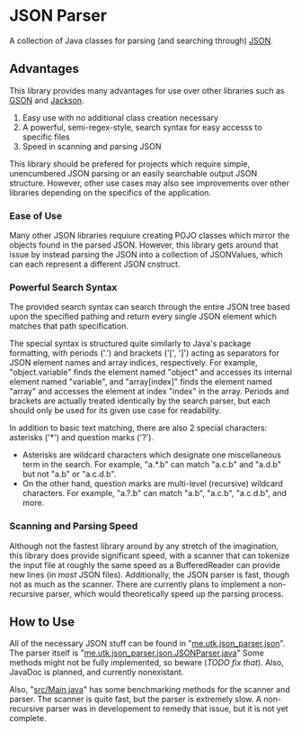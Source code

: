 # JSON Parser
A collection of Java classes for parsing (and searching through) [JSON](https://www.json.org/json-en.html).

## Advantages
This library provides many advantages for use over other libraries such as [GSON](https://github.com/google/gson) and [Jackson](https://github.com/FasterXML/jackson).

1. Easy use with no additional class creation necessary
2. A powerful, semi-regex-style, search syntax for easy accesss to specific files
3. Speed in scanning and parsing JSON

This library should be prefered for projects which require simple, unencumbered JSON parsing or an easily searchable output JSON structure. However, other use cases may also see improvements over other libraries depending on the specifics of the application.

### Ease of Use
Many other JSON libraries requiure creating POJO classes which mirror the objects found in the parsed JSON. However, this library gets around that issue by instead parsing the JSON into a collection of JSONValues, which can each represent a different JSON cnstruct.

### Powerful Search Syntax
The provided search syntax can search through the entire JSON tree based upon the specified pathing and return every single JSON element which matches that path specification.

The special syntax is structured quite similarly to Java's package formatting, with periods ('.') and brackets ('\[', '\]') acting as separators for JSON element names and array indices, respectively. For example, "object.variable" finds the element named "object" and accesses its internal element named "variable", and "array\[index\]" finds the element named "array" and accesses the element at index "index" in the array. Periods and brackets are actually treated identically by the search parser, but each should only be used for its given use case for readability.

In addition to basic text matching, there are also 2 special characters: asterisks ('\*') and question marks ('?').
* Asterisks are wildcard characters which designate one miscellaneous term in the search. For example, "a.\*.b" can match "a.c.b" and "a.d.b" but not "a.b" or "a.c.d.b".
* On the other hand, question marks are multi-level (recursive) wildcard characters. For example, "a.?.b" can match "a.b", "a.c.b", "a.c.d.b", and more.

### Scanning and Parsing Speed
Although not the fastest library around by any stretch of the imagination, this library does provide significant speed, with a scanner that can tokenize the input file at roughly the same speed as a BufferedReader can provide new lines (in *most* JSON files). Additionally, the JSON parser is fast, though not as much as the scanner. There are currently plans to implement a non-recursive parser, which would theoretically speed up the parsing process.

## How to Use
All of the necessary JSON stuff can be found in "[me.utk.json_parser.json](https://github.com/utk003/JSON-Parser/tree/main/src/me/utk/json_parser/json)". The parser itself is "[me.utk.json_parser.json.JSONParser.java](https://github.com/utk003/JSON-Parser/blob/main/src/me/utk/json_parser/json/JSONParser.java)" Some methods might not be fully implemented, so beware (*TODO fix that*). Also, JavaDoc is planned, and currently nonexistant.

Also, "[src/Main.java](https://github.com/utk003/JSON-Parser/blob/main/src/Main.java)" has some benchmarking methods for the scanner and parser. The scanner is quite fast, but the parser is extremely slow. A non-recursive parser was in developement to remedy that issue, but it is not yet complete.
